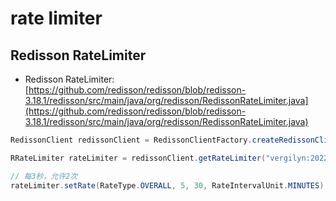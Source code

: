# rate limiter

## Redisson RateLimiter

- Redisson RateLimiter: [https://github.com/redisson/redisson/blob/redisson-3.18.1/redisson/src/main/java/org/redisson/RedissonRateLimiter.java](https://github.com/redisson/redisson/blob/redisson-3.18.1/redisson/src/main/java/org/redisson/RedissonRateLimiter.java)

```java
RedissonClient redissonClient = RedissonClientFactory.createRedissonClient();

RRateLimiter rateLimiter = redissonClient.getRateLimiter("vergilyn:20221208");

// 每3秒，允许2次
rateLimiter.setRate(RateType.OVERALL, 5, 30, RateIntervalUnit.MINUTES);


```
